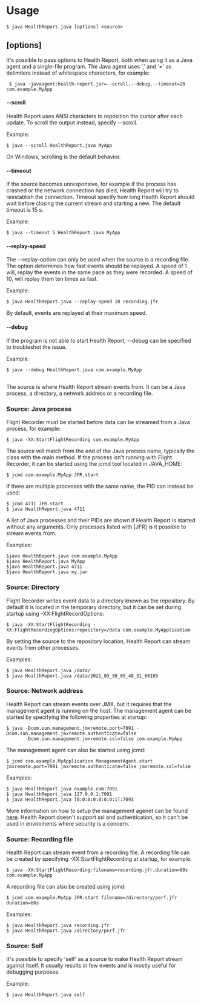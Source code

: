 # Usage

    $ java HealthReport.java [options] <source>

## [options]

It's possible to pass options to Health Report, both when using it as a Java agent and a single-file program. The Java agent uses ',' and '=' as delimiters instead of whitespace characters, for example:

     $ java -javaagent:health-report.jar=--scroll,--debug,--timeout=20 com.example.MyApp

#### --scroll

Health Report uses ANSI characters to reposition the cursor after each update. To scroll the output instead, specify --scroll.

Example:

    $ java --scroll HealthReport.java MyApp

On Windows, scrolling is the default behavior.

#### --timeout <integer>

If the source becomes unresponsive, for example if the process has crashed or the network connection has died, Health Report will try to reestablish the connection. Timeout specify how long Health Report should wait before closing the current stream and starting a new. The default timeout is 15 s.

Example: 

    $ java --timeout 5 HealthReport.java MyApp

#### --replay-speed <integer>

The --replay-option can only be used when the source is a recording file. The option determines how fast events should be replayed. A speed of 1 will, replay the events in the same pace as they were recorded. A speed of 10, will replay them ten times as fast.

Example:

    $ java HealthReport.java --replay-speed 10 recording.jfr

By default, events are replayed at their maximum speed. 

#### --debug

If the program is not able to start Health Report, --debug can be specified to troubleshot the issue.

Example:

    $ java --debug HealthReport.java com.example.MyApp

## <source> 

The source is where Health Report stream events from. It can be a Java process, a directory, a network address or a recording file. 

### Source: Java process

Flight Recorder must be started before data can be streamed from a Java process, for example:

    $ java -XX:StartFlightRecording com.example.MyApp

The source will match from the end of the Java process name, typically the class with the main method. If the process isn't running with Flight Recorder, it can be started using the jcmd tool located in JAVA_HOME: 

    $ jcmd com.example.MyApp JFR.start 

If there are multiple processes with the same name, the PID can instead be used:

    $ jcmd 4711 JFR.start
    $ java HealthReport.java 4711

A list of Java processes and their PIDs are shown if Health Report is started without any arguments. Only processes listed with [JFR] is it possible to stream events from.

Examples:

    $java HealthReport.java com.example.MyApp
    $java HealthReport.java MyApp
    $java HealthReport.java 4711
    $java HealthReport.java my.jar

### Source: Directory

Flight Recorder writes event data to a directory known as the repository. By default it is located in the temporary directory, but it can be set during startup using -XX:FlightRecordOptions:

    $ java -XX:StartFlightRecording -XX:FlightRecordingOptions:repository=/data com.example.MyApplication

By setting the source to the repository location, Health Report can stream events from other processes.

Examples:

    $ java HealthReport.java /data/
    $ java HealthReport.java /data/2021_03_30_09_48_31_60185

### Source: Network address

Health Report can stream events over JMX, but it requires that the management agent is running on the host. The management agent can be started by specifying the following properties at startup:

    $ java -Dcom.sun.management.jmxremote.port=7091 -Dcom.sun.management.jmxremote.authenticate=false
           -Dcom.sun.management.jmxremote.ssl=false com.example.MyApp

The management agent can also be started using jcmd:

    $ jcmd com.example.MyApplication ManagementAgent.start jmxremote.port=7091 jmxremote.authenticate=false jmxremote.ssl=false

Examples:

    $ java HealthReport.java example.com:7091
    $ java HealthReport.java 127.0.0.1:7091
    $ java HealthReport.java [0:0:0:0:0:0:0:1]:7093

More information on how to setup the management agenet can be found [here](https://docs.oracle.com/en/java/javase/16/management/monitoring-and-management-using-jmx-technology.html). Health Report doesn't support ssl and authentication, so it can't be used in enviroments where security is a concern. 

### Source: Recording file

Health Report can stream event from a recording file. A recording file can be created by specifying -XX:StartFlightRecording at startup, for example:

    $ java -XX:StartFlightRecording:filename=recording.jfr,duration=60s com.example.MyApp 

A recording file can also be created using jcmd:

    $ jcmd com.example.MyApp JFR.start filename=/directory/perf.jfr duration=60s

Examples:

    $ java HealthReport.java recording.jfr
    $ java HealthReport.java /directory/perf.jfr

### Source: Self

It's possible to specify 'self' as a source to make Health Report stream against itself. It usually results in few events and is mostly useful for debugging purposes.

Example:

    $ java HealthReport.java self



